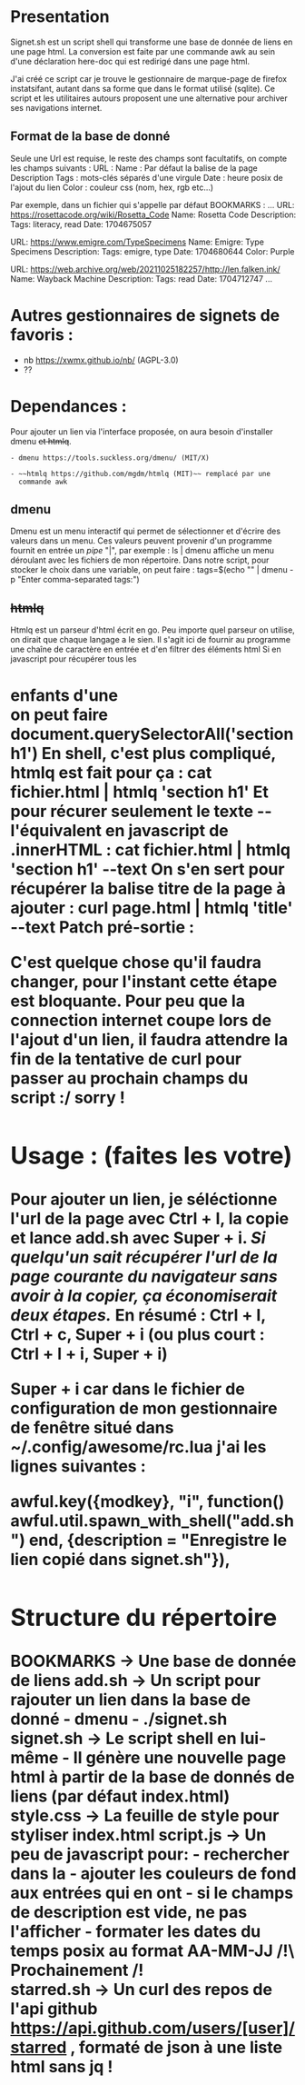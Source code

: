 # Presentation
Signet.sh est un script shell qui transforme une base de donnée de liens
en une page html. La conversion est faite par une commande awk au sein
d'une déclaration here-doc qui est redirigé dans une page html.

J'ai créé ce script car je trouve le gestionnaire de marque-page de
firefox instatsifant, autant dans sa forme que dans le format utilisé
(sqlite). Ce script et les utilitaires autours proposent une une
alternative pour archiver ses navigations internet.

## Format de la base de donné
Seule une Url est requise, le reste des champs sont
facultatifs, on compte les champs suivants :
URL :
Name : Par défaut la balise </title> de la page
Description 
Tags : mots-clés séparés d'une virgule
Date : heure posix de l'ajout du lien
Color : couleur css (nom, hex, rgb etc...)

Par exemple, dans un fichier qui s'appelle par défaut BOOKMARKS :
...
URL: https://rosettacode.org/wiki/Rosetta_Code
Name: Rosetta Code
Description: 
Tags: literacy, read
Date: 1704675057

URL: https://www.emigre.com/TypeSpecimens
Name: Emigre: Type Specimens
Description: 
Tags: emigre, type
Date: 1704680644
Color: Purple

URL: https://web.archive.org/web/20211025182257/http://len.falken.ink/
Name: Wayback Machine
Description: 
Tags: read
Date: 1704712747
...


# Autres gestionnaires de signets de favoris :
- nb https://xwmx.github.io/nb/ (AGPL-3.0)
- ??


# Dependances :
Pour ajouter un lien via l'interface proposée, on aura besoin
d'installer dmenu ~~et htmlq~~.

    - dmenu https://tools.suckless.org/dmenu/ (MIT/X)
     
    - ~~htmlq https://github.com/mgdm/htmlq (MIT)~~ remplacé par une
      commande awk
## dmenu
Dmenu est un menu interactif qui permet de sélectionner et d'écrire des
valeurs dans un menu. Ces valeurs peuvent provenir d'un programme
fournit en entrée un *pipe* "|", par exemple :
    ls | dmenu
affiche un menu déroulant avec les fichiers de mon répertoire. Dans
notre script, pour stocker le choix dans une variable, on peut faire :
	tags=$(echo "" | dmenu -p "Enter comma-separated tags:")
## ~~htmlq~~
Htmlq est un parseur d'html écrit en go. Peu importe quel parseur on
utilise, on dirait que chaque langage a le sien.
Il s'agit ici de fournir au programme une chaîne de caractère en entrée
et d'en filtrer des éléments html
Si en javascript pour récupérer tous les <h1> enfants d'une <section> on
peut faire 
document.querySelectorAll('section h1')
En shell, c'est plus compliqué, htmlq est fait pour ça :
cat fichier.html | htmlq 'section h1'
Et pour récurer seulement le texte -- l'équivalent en javascript de
.innerHTML :
cat fichier.html | htmlq 'section h1' --text
On s'en sert pour récupérer la balise titre de la page à ajouter :
curl page.html | htmlq 'title' --text
Patch pré-sortie :



C'est quelque chose qu'il faudra changer, pour l'instant cette étape est
bloquante. Pour peu que la connection internet coupe lors de l'ajout
d'un lien, il faudra attendre la fin de la tentative de curl pour passer
au prochain champs du script :/ sorry !

# Usage : (faites les votre)
Pour ajouter un lien, je séléctionne l'url de la page avec Ctrl + l, la
copie et lance add.sh avec Super + i. _Si quelqu'un sait récupérer l'url
de la page courante du navigateur sans avoir à la copier, ça
économiserait deux étapes._
En résumé : Ctrl + l, Ctrl + c, Super + i
(ou plus court : Ctrl + l + i, Super + i)

Super + i car dans le fichier de configuration de mon gestionnaire de
fenêtre situé dans ~/.config/awesome/rc.lua j'ai les lignes suivantes :

awful.key({modkey}, "i", function()
awful.util.spawn_with_shell("add.sh") end, 
{description = "Enregistre le lien copié dans signet.sh"}),

# Structure du répertoire

BOOKMARKS   → Une base de donnée de liens 
add.sh      → Un script pour rajouter un lien dans la base de donné
                - dmenu
                - ./signet.sh
signet.sh   → Le script shell en lui-même 
                - Il génère une nouvelle page html à partir de la base
                  de donnés de liens (par défaut index.html)
style.css   → La feuille de style pour styliser index.html
script.js   → Un peu de javascript pour:
                - rechercher dans la </textarea>
                - ajouter les couleurs de fond aux entrées qui en ont
                - si le champs de description est vide, ne pas
                  l'afficher
                - formater les dates du temps posix au format AA-MM-JJ
/!\ Prochainement /!\
starred.sh  → Un curl des repos de l'api github https://api.github.com/users/[user]/starred , formaté de json à une liste html sans jq !

